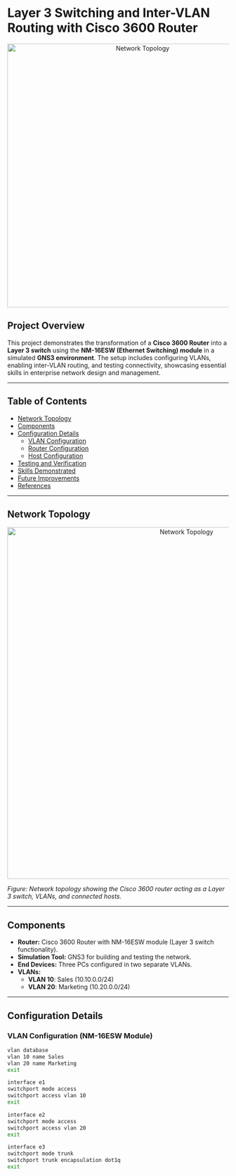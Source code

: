 # Layer 3 Switching and Inter-VLAN Routing with Cisco 3600 Router


<div align="center">
  <img src="https://i.imgur.com/Yd7jZXh.png" alt="Network Topology" width="600">
</div>



## Project Overview

This project demonstrates the transformation of a **Cisco 3600 Router** into a **Layer 3 switch** using the **NM-16ESW (Ethernet Switching) module** in a simulated **GNS3 environment**. The setup includes configuring VLANs, enabling inter-VLAN routing, and testing connectivity, showcasing essential skills in enterprise network design and management.

---

## Table of Contents

- [Network Topology](#network-topology)
- [Components](#components)
- [Configuration Details](#configuration-details)
  - [VLAN Configuration](#vlan-configuration)
  - [Router Configuration](#router-configuration)
  - [Host Configuration](#host-configuration)
- [Testing and Verification](#testing-and-verification)
- [Skills Demonstrated](#skills-demonstrated)
- [Future Improvements](#future-improvements)
- [References](#references)

---

## Network Topology

<div align="center">
  <img src="topology/network_topology.png" alt="Network Topology" width="800">
</div>

*Figure: Network topology showing the Cisco 3600 router acting as a Layer 3 switch, VLANs, and connected hosts.*

---

## Components

- **Router:** Cisco 3600 Router with NM-16ESW module (Layer 3 switch functionality).
- **Simulation Tool:** GNS3 for building and testing the network.
- **End Devices:** Three PCs configured in two separate VLANs.
- **VLANs:**
  - **VLAN 10**: Sales (10.10.0.0/24)
  - **VLAN 20**: Marketing (10.20.0.0/24)

---

## Configuration Details

### VLAN Configuration (NM-16ESW Module)

```bash
vlan database
vlan 10 name Sales
vlan 20 name Marketing
exit

interface e1
switchport mode access
switchport access vlan 10
exit

interface e2
switchport mode access
switchport access vlan 20
exit

interface e3
switchport mode trunk
switchport trunk encapsulation dot1q
exit

